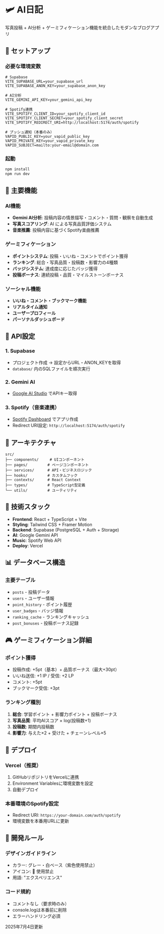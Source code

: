 # 🛩️ AI日記 

写真投稿 + AI分析 + ゲーミフィケーション機能を統合したモダンなブログアプリ

## 🚀 セットアップ

### 必要な環境変数
```env
# Supabase
VITE_SUPABASE_URL=your_supabase_url
VITE_SUPABASE_ANON_KEY=your_supabase_anon_key

# AI分析
VITE_GEMINI_API_KEY=your_gemini_api_key

# Spotify連携
VITE_SPOTIFY_CLIENT_ID=your_spotify_client_id
VITE_SPOTIFY_CLIENT_SECRET=your_spotify_client_secret
VITE_SPOTIFY_REDIRECT_URI=http://localhost:5174/auth/spotify

# プッシュ通知（本番のみ）
VAPID_PUBLIC_KEY=your_vapid_public_key
VAPID_PRIVATE_KEY=your_vapid_private_key
VAPID_SUBJECT=mailto:your-email@domain.com
```

### 起動
```bash
npm install
npm run dev
```

## 🎯 主要機能

### AI機能
- **Gemini AI分析**: 投稿内容の情景描写・コメント・質問・観察を自動生成
- **写真スコアリング**: AI による写真品質評価システム
- **音楽推薦**: 投稿内容に基づくSpotify楽曲推薦

### ゲーミフィケーション
- **ポイントシステム**: 投稿・いいね・コメントでポイント獲得
- **ランキング**: 総合・写真品質・投稿数・影響力の4種類
- **バッジシステム**: 達成度に応じたバッジ獲得
- **投稿ボーナス**: 連続投稿・品質・マイルストーンボーナス

### ソーシャル機能
- **いいね・コメント・ブックマーク機能**
- **リアルタイム通知**
- **ユーザープロフィール**
- **パーソナルダッシュボード**

## 🔧 API設定

### 1. Supabase
- プロジェクト作成 → 設定からURL・ANON_KEYを取得
- `database/` 内のSQLファイルを順次実行

### 2. Gemini AI
- [Google AI Studio](https://makersuite.google.com/app/apikey) でAPIキー取得

### 3. Spotify（音楽連携）
- [Spotify Dashboard](https://developer.spotify.com/dashboard) でアプリ作成
- Redirect URI設定: `http://localhost:5174/auth/spotify`

## 📁 アーキテクチャ

```
src/
├── components/     # UIコンポーネント
├── pages/         # ページコンポーネント
├── services/      # API・ビジネスロジック
├── hooks/         # カスタムフック
├── contexts/      # React Context
├── types/         # TypeScript型定義
└── utils/         # ユーティリティ
```

## 🎨 技術スタック

- **Frontend**: React + TypeScript + Vite
- **Styling**: Tailwind CSS + Framer Motion
- **Backend**: Supabase (PostgreSQL + Auth + Storage)
- **AI**: Google Gemini API
- **Music**: Spotify Web API
- **Deploy**: Vercel

## 📊 データベース構造

### 主要テーブル
- `posts` - 投稿データ
- `users` - ユーザー情報  
- `point_history` - ポイント履歴
- `user_badges` - バッジ情報
- `ranking_cache` - ランキングキャッシュ
- `post_bonuses` - 投稿ボーナス記録

## 🎮 ゲーミフィケーション詳細

### ポイント獲得
- 投稿作成: +5pt（基本）+ 品質ボーナス（最大+30pt）
- いいね送信: +1 IP / 受信: +2 LP
- コメント: +5pt
- ブックマーク受信: +3pt

### ランキング種別
1. **総合**: 学習ポイント + 影響力ポイント + 投稿ボーナス
2. **写真品質**: 平均AIスコア × log(投稿数+1)  
3. **投稿数**: 期間内投稿数
4. **影響力**: 与えた×2 + 受けた + チェーンレベル×5

## 🚀 デプロイ

### Vercel（推奨）
1. GitHubリポジトリをVercelに連携
2. Environment Variablesに環境変数を設定
3. 自動デプロイ

### 本番環境のSpotify設定
- Redirect URI: `https://your-domain.com/auth/spotify`
- 環境変数を本番用URLに更新

## 📝 開発ルール

### デザインガイドライン
- カラー: グレー・白ベース（紫色使用禁止）
- アイコン: 🧠 使用禁止
- 用語: "エクスペリエンス"

### コード規約
- コメントなし（要求時のみ）
- console.logは本番前に削除
- エラーハンドリング必須

2025年7月4日更新